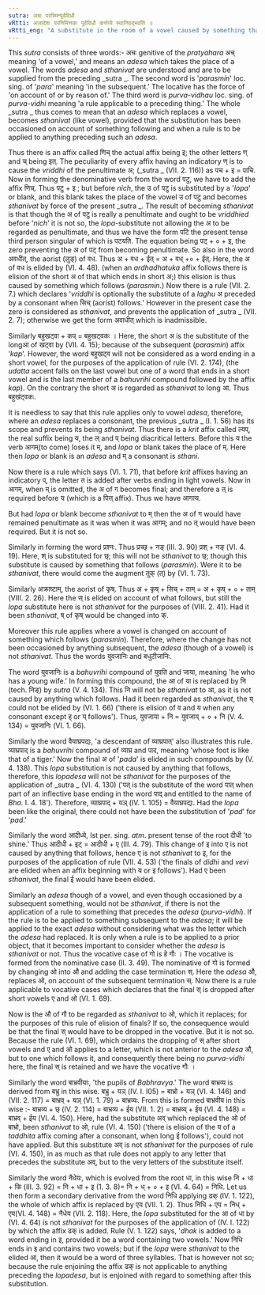 ```yaml
---
sutra: अचः परस्मिन्पूर्वविधौ
vRtti: अजादेशः परनिमित्तकः पूर्वविधौ कर्त्तव्ये स्थानिवद्भवति ॥
vRtti_eng: "A substitute in the room of a vowel caused by something that follows, should be regarded as that whose place it takes when a rule would else take effect on what stands anterior to the original vowel."
---
```

This _sutra_ consists of three words:- अचः genitive of the _pratyahara_ अच् meaning 'of a vowel,' and means an _adesa_ which takes the place of a vowel. The words _adesa_ and _sthanivat_ are understood and are to be supplied from the preceding _sutra _. The second word is '_parasmin_' loc. sing. of '_para_' meaning 'in the subsequent.' The locative has the force of 'on account of or by reason of.' The third word is _purva_-_vidhau_ loc. sing. of _purva_-_vidhi_ meaning 'a rule applicable to a preceding thing.' The whole _sutra _ thus comes to mean that an _adesa_ which replaces a vowel, becomes _sthanivat_ (like vowel), provided that the substitution has been occasioned on account of something following and when a rule is to be applied to anything preceding such an _adesa_.

Thus there is an affix called णिच् the actual affix being इ; the other letters ण् and च् being इत्. The peculiarity of every affix having an indicatory ण् is to cause the _vriddhi_ of the penultimate अ; (_sutra _ (VII. 2. 116)) as पच + इ = पाचि. Now in forming the denominative verb from the word पटु, we have to add the affix णिच्. Thus पटु + इ ; but before _nich_, the उ of पटु is substituted by a '_lopa_' or blank, and this blank takes the place of the vowel उ of पटु and becomes _sthanivat_ by force of the present _sutra _. The result of becoming _sthanivat_ is that though the अ of पटु is really a penultimate and ought to be _vriddhied_ before '_nich_' it is not so, the _lopa_-substitute not allowing the अ to be regarded as penultimate, and thus we have the form पटि the present tense third person singular of which is पटयति. The equation being पट् + ० + इ, the zero preventing the अ of पट् from becoming penultimate. So also in the word अवधीत्, the aorist (लुङ्) of वध. Thus अ + वध + ईत्  = अ + वध् +० + ईत्. Here, the अ of वध is elided by (VI. 4. 48). (when an _ardhadhatuka_ affix follows there is elision of the short अ of that which ends in short अ;) this elision is thus caused by something which follows (_parasmin_.) Now there is a rule (VII. 2. 7.) which declares '_vriddhi_ is optionally the substitute of a _laghu_ अ preceded by a consonant when सिच् (aorist) follows.' However in the present case the zero is considered as _sthanivat_, and prevents the application of _sutra _ (VII. 2. 7); otherwise we get the form अवाधीत् which is inadmissible.

Similarly बहुखट्वा + कप् = बहुखट्वकः । Here, the short अ is the substitute of the longआ of खट्वा by (VII. 4. 15); because of the subsequent (_parasmin_) affix ‘_kap_'. However, the word बहुखट्व will not be considered as a word ending in a short vowel, for the purposes of the application of rule (VI. 2. 174), (the _udatta_ accent falls on the last vowel but one of a word that ends in a short vowel and is the last member of a _bahuvrihi_ compound followed by the affix _kap_). On the contrary the short अ is regarded as _sthanivat_ to long आ. Thus बहुख॑ट्वकः.

It is needless to say that this rule applies only to vowel _adesa_, therefore, where an _adesa_ replaces a consonant, the previous _sutra _ (I. 1. 56) has its scope and prevents its being _sthanivat_. Thus there is a _krit_ affix called ल्यप्, the real suffix being य, the ल् and प् being diacritical letters. Before this य the verb आगम्(to come) loses it म्, and _lopa_ or blank takes the place of म्. Here then _lopa_ or blank is an _adesa_ and म् a consonant is _sthani_.

Now there is a rule which says (VI. 1. 71), that before _krit_ affixes having an indicatory प्, the letter त is added after verbs ending in light vowels. Now in आगम्, when म् is omitted, the अ of ग becomes final; and therefore a त् is required before य (which is a पित्त् affix). Thus we have आगत्य.

But had _lopa_ or blank become _sthanivat_ to म् then the अ of ग would have remained penultimate as it was when it was आगम्; and no त् would have been required. But it is not so.

Similarly in forming the word प्रश्नः. Thus प्रच्छ् + नङ् (III. 3. 90) प्रश् + नङ् (VI. 4. 19). Here, श् is substituted for छ्; this will not be _sthanivat_ to छ्; though this substitute is caused by something that follows (_parasmin_). Were it to be _sthanivat_, there would come the augment तुक् (त्) by (VI. 1. 73).

Similarly अक्राष्टाम्, the aorist of कृष्. Thus अ + कृष् + सिच् + ताम् = अ + कृष् + ० + ताम् (VIII. 2. 26). Here the स् is elided on account of what follows, but still the _lopa_ substitute here is not _sthanivat_ for the purposes of (VIII. 2. 41). Had it been _sthanivat_, ष् of कृष् would be changed into क्.

Moreover this rule applies where a vowel is changed on account of something which follows (_parasmin_). Therefore, where the change has not been occasioned by anything subsequent, the _adesa_ (though of a vowel) is not _sthanivat_. Thus the words युवजानिः and बधुटीजानिः.

The word युवजानिः is a _bahuvrihi_ compound of युवति and जाया, meaning 'he who has a young wife.' In forming this compound, the आ of या is replaced by नि (tech. निङ्) by _sutra_ (V. 4. 134). This नि will not be _sthanivat_ to आ, as it is not caused by anything which follows. Had it been regarded as _sthanivat_, the य् could not be elided by (VI. 1. 66) ('there is elision of व and य when any consonant except ह् or य् follows'). Thus, युवजाया + नि = युवजाय् + ० + नि (V. 4. 134) = युवजानिः (VI. 1. 66).

Similarly the word वैयाघ्रपद्यः, 'a descendant of व्याघ्रपात्' also illustrates this rule. व्याघ्रपाद् is a _bahuvrihi_ compound of व्याघ्र and पाद, meaning 'whose foot is like that of a tiger.' Now the final अ of '_pada_' is elided in such compounds by (V. 4. 138). This _lopa_ substitution is not caused by anything that follows, therefore, this _lopadesa_ will not be _sthanivat_ for the purposes of the application of _sutra _ (VI. 4. 130) ('पत् is the substitute of the word पात् when part of an inflective base ending in the word पाद् and entitled to the name of _Bha_. I. 4. 18'). Therefore, व्याघ्रपाद् + यञ् (IV. 1. 105) = वैयाघ्रपद्यः. Had the _lopa_ been like the original, there could not have been the substitution of '_pad_' for '_pad_.'

Similarly the word आदीध्ये, Ist per. sing. _atm_. present tense of the root दीधी 'to shine.' Thus आदीधी + इट् = आदीधी + ए (III. 4. 79). This change of इ into ए is not caused by anything that follows, hence ए is not _sthanivat_ to इ, for the purposes of the application of rule (VII. 4. 53) ('the finals of _didhi_ and _vevi_ are elided when an affix beginning with य or इ follows'). Had ए been _sthanivat_, the final ई would have been elided.

Similarly an _adesa_ though of a vowel, and even though occasioned by a subsequent something, would not be _sthanivat_, if there is not the application of a rule to something that precedes the _adesa_ (_purva_-_vidhi_). If the rule is to be applied to something subsequent to the _adesa_; it will be applied to the exact _adesa_ without considering what was the letter which the _adesa_ had replaced. It is only when a rule is to be applied to a prior object, that it becomes important to consider whether the _adesa_ is _sthanivat_ or not. Thus the vocative case of गो is हे गौः । The vocative is formed from the nominative case (II. 3. 49). The nominative of गो is formed by changing ओ into औ and adding the case termination स्. Here the _adesa_ औ, replaces ओ, on account of the subsequent termination स्. Now there is a rule applicable to vocative cases which declares that the final स् is dropped after short vowels ए and ओ (VI. 1. 69).

Now is the औ of गौ to be regarded as _sthanivat_ to ओ, which it replaces; for the purposes of this rule of elision of finals? If so, the consequence would be that the final स् would have to be dropped in the vocative. But it is not so. Because the rule (VI. 1. 69), which ordains the dropping of स् after short vowels and ए and ओ applies to a letter, which is not anterior to the _adesa_ औ, but to one which follows it, and consequently there being no _purva_-_vidhi_ here, the final स् is retained and we have the vocative गौः ।

Similarly the word बाभ्रवीयाः, 'the pupils of _Babhravya_.' The word बाभ्रव्य is derived from बभ्रु in this wise. बभ्रु + यञ् (IV. I. I05) = बाभ्रो + यञ् (VI. 4. 146) and (VII. 2. 117) = बाभ्रव् + यञ् (VI. 1. 79) = बाभ्रव्यः. From this is formed बाभ्रवीय in this wise :- बाभ्रव्य + छ् (IV. 2. 114) = बाभ्रव्य + ईय (VII. 1. 2) = बाभ्रव्य् + ईय (VI. 4. 148) = बाभ्रव् + ईय (VI. 4. 150). Here, had the substitute अव् which replaced the ओ of बाभ्रो, been _sthanivat_ to ओ, rule (VI. 4. 150) ('there is elision of the य of a _taddhita_ affix coming after a consonant, when long ई follows'), could not have applied. But this substitute अव् is not _sthanivat_ for the purposes of rule (VI. 4. 150), in as much as that rule does not apply to any letter that precedes the substitute अव्, but to the very letters of the substitute itself.

Similarly the word नैधेयः, which is evolved from the root धा, in this wise नि + धा + कि (III. 3. 92) = नि + धा + इ (1. 3. 8)= नि + ध् + ० + इ (VI. 4. 64) = निधि. Let us then form a secondary derivative from the word निधि applying ढक् (IV. 1. 122), the whole of which affix is replaced by एय (VII. 1. 2). Thus निधि + एय = निध् + एय(VI. 4. 148) = नैधेय (VII. 2. 118). Here, the _lopa_ substituted for the आ of धा by (VI. 4. 64) is not _sthanivat_ for the purposes of the application of (IV. I. 122) by which the affix ढक् is added. Rule (V. 1. 122) says, '_dhak_ is added to a word ending in इ, provided it be a word containing two vowels.' Now निधि ends in इ and contains two vowels; but if the _lopa_ were _sthanivat_ to the elided आ, then it would be a word of three syllables. That is however not so; because the rule enjoining the affix ढक्  is not applicable to anything preceding the _lopadesa_, but is enjoined with regard to something after this substitution.
